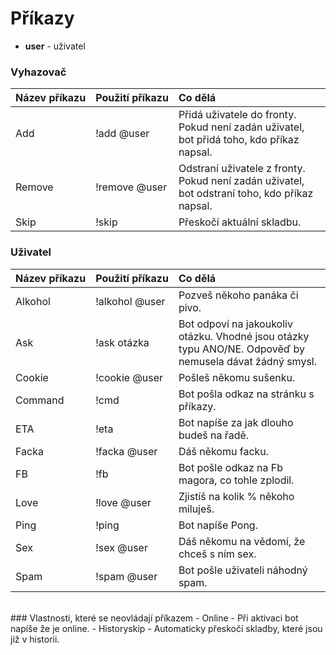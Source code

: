 # Příkazy
- **user** - uživatel
### Vyhazovač
| Název příkazu | Použití příkazu | Co dělá |
|:-------|:--------|:--------|
| Add | !add @user | Přidá uživatele do fronty. Pokud není zadán uživatel, bot přidá toho, kdo příkaz napsal. |
| Remove | !remove @user | Odstraní uživatele z fronty. Pokud není zadán uživatel, bot odstraní toho, kdo příkaz napsal. |
| Skip | !skip | Přeskočí aktuální skladbu. |

### Uživatel
| Název příkazu | Použití příkazu | Co dělá |
|:-------|:--------|:--------|
| Alkohol | !alkohol @user | Pozveš někoho panáka či pivo. |
| Ask | !ask otázka | Bot odpoví na jakoukoliv otázku. Vhodné jsou otázky typu ANO/NE. Odpověď by nemusela dávat žádný smysl. |
| Cookie | !cookie @user | Pošleš někomu sušenku. |
| Command | !cmd | Bot pošla odkaz na stránku s příkazy. |
| ETA | !eta | Bot napíše za jak dlouho budeš na řadě. |
| Facka | !facka @user | Dáš někomu facku. |
| FB | !fb | Bot pošle odkaz na Fb magora, co tohle zplodil. |
| Love | !love @user | Zjistíš na kolik % někoho miluješ. |
| Ping | !ping | Bot napíše Pong. |
| Sex | !sex @user | Dáš někomu na vědomí, že chceš s ním sex. |
| Spam | !spam @user | Bot pošle uživateli náhodný spam. |
<br/>  
### Vlastnosti, které se neovládají příkazem
- Online - Při aktivaci bot napíše že je online.
- Historyskip - Automaticky přeskočí skladby, které jsou již v historii.
